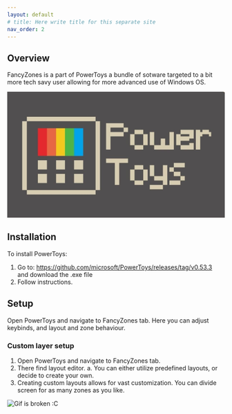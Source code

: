 ```yaml
---
layout: default
# title: Here write title for this separate site
nav_order: 2
---
```


## Overview

FancyZones is a part of PowerToys a bundle of sotware targeted to a bit more tech savy user allowing for more advanced use of Windows OS.

![Image is broken :C](./../assets/images/powertoys-logo.png)

## Installation

To install PowerToys:

1. Go to:
   https://github.com/microsoft/PowerToys/releases/tag/v0.53.3 \
   and download the .exe file
2. Follow instructions.

## Setup

Open PowerToys and navigate to FancyZones tab.
Here you can adjust keybinds, and layout and zone behaviour.

### Custom layer setup

1. Open PowerToys and navigate to FancyZones tab.
2. There find layout editor.
   a. You can either utilize predefined layouts, or decide to create your own.
3. Creating custom layouts allows for vast customization. You can divide screen for as many zones as you like.

<!-- here add gif of layout setup? -->
![Gif is broken :C](https://docs.microsoft.com/en-us/windows/images/pt-fancyzones-quickswap.gif)
